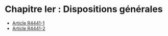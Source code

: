 # Chapitre Ier : Dispositions générales

* [Article R4441-1](./LEGIARTI000018530289.md)
* [Article R4441-2](./LEGIARTI000018530287.md)

